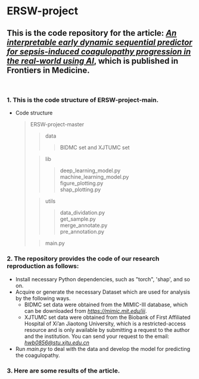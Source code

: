 # ERSW-project

## This is the code repository for the article: [*An interpretable early dynamic sequential predictor for sepsis-induced coagulopathy progression in the real-world using AI*](https://www.hao123.com), which is published in Frontiers in Medicine.  

&nbsp;

### 1. This is the code structure of ERSW-project-main.

- Code structure

  > ERSW-project-master
  > > data  
  > > > BIDMC set and XJTUMC set
  > 
  > > lib  
  > > > deep_learning_model.py  
  > > > machine_learning_model.py  
  > > > figure_plotting.py  
  > > > shap_plotting.py
  > 
  > > utils
  > > > data_dividation.py  
  > > > get_sample.py  
  > > > merge_annotate.py  
  > > > pre_annotation.py  
  >  
  > > <text>main.py</text>  

### 2. The repository provides the code of our research reproduction as follows:

- Install necessary Python dependencies, such as "torch", 'shap', and so on.
- Acquire or generate the necessary Dataset which are used for analysis by the following ways.
    - BIDMC set data were obtained from the MIMIC-III database, which can be downloaded from *https://mimic.mit.edu/iii*.
    - XJTUMC set data were obtained from the Biobank of First Affiliated Hospital of Xi’an Jiaotong University, which is a restricted-access resource and is only available by submitting a request to the author and the institution. You can send your request to the email: *hwb0856@stu.xjtu.edu.cn*
- Run *<text>main.py</text>* to deal with the data and develop the model for predicting the coagulopathy.

### 3. Here are some results of the article.
